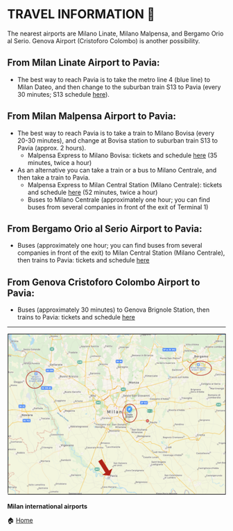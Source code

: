 # TRAVEL INFORMATION 🚂
  
The nearest airports are Milano Linate, Milano Malpensa, and Bergamo Orio al Serio.
Genova Airport (Cristoforo Colombo) is another possibility.

## From Milan Linate Airport to Pavia:
- The best way to reach Pavia is to take the metro line 4 (blue line) to Milan Dateo, and then change to the suburban train S13 to Pavia (every 30 minutes; S13 schedule [here](https://www.trenord.it/linee-e-orari/circolazione/orario-ferroviario/)).

## From Milan Malpensa Airport to Pavia:
- The best way to reach Pavia is to take a train to Milano Bovisa (every 20-30 minutes), and change at Bovisa station to suburban train S13 to Pavia (approx. 2 hours).
  - Malpensa Express to Milano Bovisa: tickets and schedule [here](https://www.malpensaexpress.it) (35 minutes, twice a hour)
- As an alternative you can take a train or a bus to Milano Centrale, and then take a train to Pavia.
  - Malpensa Express to Milan Central Station (Milano Centrale): tickets and schedule [here](https://www.malpensaexpress.it) (52 minutes, twice a hour)
  - Buses to Milano Centrale (approximately one hour; you can find buses from several companies in front of the exit of Terminal 1)

## From Bergamo Orio al Serio Airport to Pavia:
- Buses (approximately one hour; you can find buses from several companies in front of the exit) to Milan Central Station (Milano Centrale), then trains to Pavia: tickets and schedule [here](https://www.trenitalia.com)

## From Genova Cristoforo Colombo Airport to Pavia:
- Buses (approximately 30 minutes) to Genova Brignole Station, then trains to Pavia: tickets and schedule [here](https://www.trenitalia.com)

---

<img src="airports.jpg" alt="Milan international airports" title="Milan international airports">

**Milan international airports**


🏠 [Home](https://unipv-larl.github.io/GWC2025/)
